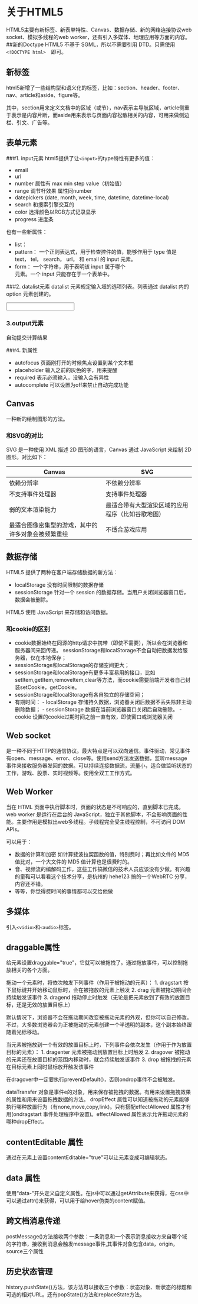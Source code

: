 # 关于HTML5

HTML5主要有新标签、新表单特性、Canvas、数据存储、新的网络连接协议web socket、模拟多线程的web worker，还有引入多媒体、地理应用等方面的内容。
##新的Doctype
HTML5 不基于 SGML，所以不需要引用 DTD。只需使用```<!DOCTYPE html>  ```即可。
## 新标签
html5新增了一些结构型和语义化的标签，比如：section、header、footer、nav、article和aside、figure等。

其中，section用来定义文档中的区域（或节），nav表示主导航区域，article侧重于表示是内容片断，而aside用来表示与页面内容松散相关的内容，可用来做侧边栏、引文、广告等。

## 表单元素
###1. input元素
html5提供了让```<input>```的type特性有更多的值：

- email
- url
- number 属性有 max min step value（初始值）
- range 调节杆效果 属性同number
- datepickers (date, month, week, time, datetime, datetime-local)
- search 和搜索引擎交互的
- color 选择颜色以RGB方式记录显示
- progress 进度条
 
也有一些新属性：

- list： <datalist> 元素的 ID，该元素的内容，<option> 元素被用作提示信息，会在 input 的建议区域作为提议显示出来。
- pattern： 一个正则表达式，用于检查控件的值，能够作用于 type 值是 text， tel， search， url， 和 email 的 input 元素。
- form： 一个字符串，用于表明该 input 属于哪个 <form> 元素。一个 input 只能存在于一个表单中。

###2. datalist元素
datalist 元素规定输入域的选项列表。列表通过 datalist 内的 option 元素创建的。

<input id="awardWon" name="awardWon" type="text" list="awards">
<datalist id="awards">
  <select>
    <option value="Best Picture"></option>
    <option value="Best Director"></option>
  </select>
</datalist>

### 3.output元素
自动提交计算结果

###4. 新属性
- autofocus 页面刚打开的时候焦点设置到某个文本框
- placeholder 输入之前的灰色的字，用来提醒
- required 表示必须输入，没输入会有异性
- autocomplete 可以设置为off来禁止自动完成功能

## Canvas 
一种新的绘制图形的方法。

### 和SVG的对比

SVG 是一种使用 XML 描述 2D 图形的语言，Canvas 通过 JavaScript 来绘制 2D 图形。对比如下：

| Canvas | SVG |
|-- | -- |
|依赖分辨率|不依赖分辨率|
|不支持事件处理器|支持事件处理器|
|弱的文本渲染能力|最适合带有大型渲染区域的应用程序（比如谷歌地图）|
|最适合图像密集型的游戏，其中的许多对象会被频繁重绘|不适合游戏应用|

## 数据存储
HTML5 提供了两种在客户端存储数据的新方法：
- localStorage  没有时间限制的数据存储
- sessionStorage  针对一个 session 的数据存储。当用户关闭浏览器窗口后，数据会被删除。

HTML5 使用 JavaScript 来存储和访问数据。

### 和cookie的区别
   - cookie数据始终在同源的http请求中携带（即使不需要），所以会在浏览器和服务器间来回传递。 sessionStorage和localStorage不会自动把数据发给服务器，仅在本地保存；
   - sessionStorage和localStorage的存储空间更大；
   - sessionStorage和localStorage有更多丰富易用的接口，比如setItem,getItem,removeItem,clear等方法，而cookie需要前端开发者自己封装setCookie，getCookie。
   - sessionStorage和localStorage有各自独立的存储空间；
   - 有期时间：
    - localStorage    存储持久数据，浏览器关闭后数据不丢失除非主动删除数据；
    - sessionStorage  数据在当前浏览器窗口关闭后自动删除。
    - cookie          设置的cookie过期时间之前一直有效，即使窗口或浏览器关闭

## Web socket
是一种不同于HTTP的通信协议。最大特点是可以双向通信。事件驱动，常见事件有open、message、error、close等。使用send方法发送数据，监听message事件来接收服务器发回的数据。可以持续连接数据流，流量小，适合做监听状态的工作，游戏、股票、实时视频等。使用全双工工作方式。



## Web Worker
当在 HTML 页面中执行脚本时，页面的状态是不可响应的，直到脚本已完成。
web worker 是运行在后台的 JavaScript，独立于其他脚本，不会影响页面的性能。主要作用是模拟出web多线程。子线程完全受主线程控制，不可访问 DOM APIs。

可以用于：
- 数据的计算和加密 如计算斐波拉契函数的值，特别费时；再比如文件的 MD5 值比对，一个大文件的 MD5 值计算也是很费时的。
- 音、视频流的编解码工作，这些工作搞微信的技术人员应该没有少做。有兴趣的童鞋可以看看这个技术分享，是杭州的 hehe123 搞的一个WebRTC 分享，内容还不错。
- 等等，你觉得费时间的事情都可以交给他做

## 多媒体
引入```<vidio>```和```<audio>```标签。

## draggable属性
给元素设置draggable="true"，它就可以被拖拽了。通过拖放事件，可以控制拖放相关的各个方面。

拖动一个元素时，将依次触发下列事件（作用于被拖动的元素）：
	1. dragstart 按下鼠标键并开始移动鼠标时，会在被拖放的元素上触发
	2. drag 元素被拖动期间会持续触发该事件
	3. dragend 拖动停止时触发（无论是把元素放到了有效的放置目标，还是无效的放置目标上）

默认情况下，浏览器不会在拖动期间改变被拖动元素的外观，但你可以自己修改。不过，大多数浏览器会为正被拖动的元素创建一个半透明的副本，这个副本始终跟随着光标移动。

当元素被拖放到一个有效的放置目标上时，下列事件会依次发生（作用于作为放置目标的元素）：
	1. dragenter 元素被拖动到放置目标上时触发
	2. dragover 被拖动的元素还在放置目标的范围内移动时，就会持续触发该事件
	3. drop 被拖拽的元素在目标元素上同时鼠标放开触发该事件
	
在dragover中一定要执行preventDefault()，否则ondrop事件不会被触发。

dataTransfer 对象是事件e的对象，用来保存被拖拽的数据。有用来设置拖拽效果的属性和用来设置拖拽数据的方法。
dropEffect 属性可以知道被拖动的元素能够执行哪种放置行为（有none,move,copy,link)。只有搭配effectAllowed 属性才有用(ondragstart 事件处理程序中设置)。effectAllowed 属性表示允许拖动元素的哪种dropEffect。

## contentEditable 属性
通过在元素上设置contentEditable="true"可以让元素变成可编辑状态。

## data 属性
使用“data-”开头定义自定义属性。在js中可以通过getAttribute来获得，在css中可以通过attr()来获得，可以用于给hover伪类的content赋值。

## 跨文档消息传递
postMessage()方法接收两个参数：一条消息和一个表示消息接收方来自哪个域的字符串，接收到消息会触发message事件,其事件对象包含data，origin，source三个属性

## 历史状态管理
history.pushState()方法，该方法可以接收三个参数：状态对象、新状态的标题和可选的相对URL。还有popState()方法和replaceState方法。